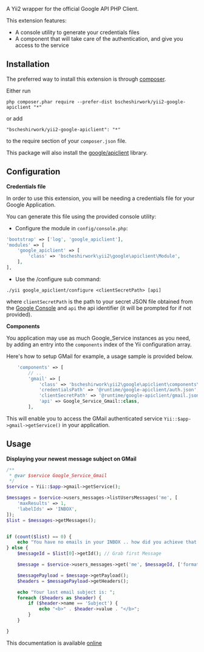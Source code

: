 A Yii2 wrapper for the official Google API PHP Client.

This extension features:

* A console utility to generate your credentials files
* A component that will take care of the authentication, and give you access to the service

Installation
------------

The preferred way to install this extension is through [composer](http://getcomposer.org/download/).

Either run

```
php composer.phar require --prefer-dist bscheshirwork/yii2-google-apiclient "*"
```

or add

```
"bscheshirwork/yii2-google-apiclient": "*"
```

to the require section of your `composer.json` file.

This package will also install the [google/apiclient](http://github.com/google/apiclient) library.

Configuration
-------------

**Credentials file**

In order to use this extension, you will be needing a credentials file for your Google Application.

You can generate this file using the provided console utility:

* Configure the module in `config/console.php`:
```php
'bootstrap' => ['log', 'google_apiclient'],
'modules' => [
    'google_apiclient' => [
        'class' => 'bscheshirwork\yii2\google\apiclient\Module',
    ],
],
```

* Use the /configure sub command:
```shell 
./yii google_apiclient/configure <clientSecretPath> [api]
```

where `clientSecretPath` is the path to your secret JSON file obtained from the [Google Console](https://console.developers.google.com/) and `api` the api identifier (it will be prompted for if not provided).


**Components**

You application may use as much Google_Service instances as you need, by adding an entry into the `components` index of the Yii configuration array.

Here's how to setup GMail for example, a usage sample is provided below.

```php
    'components' => [
        // ..
        'gmail' => [
            'class' => 'bscheshirwork\yii2\google\apiclient\components\GoogleApiClient',
            'credentialsPath' => '@runtime/google-apiclient/auth.json',
            'clientSecretPath' => '@runtime/google-apiclient/gmail.json',
            'api' => Google_Service_Gmail::class,
        ],
```

This will enable you to access the GMail authenticated service `Yii::$app->gmail->getService()` in your application.

Usage
-----

**Displaying your newest message subject on GMail**

```php
/**
 * @var $service Google_Service_Gmail
 */
$service = Yii::$app->gmail->getService();

$messages = $service->users_messages->listUsersMessages('me', [
    'maxResults' => 1,
    'labelIds' => 'INBOX',
]);
$list = $messages->getMessages();


if (count($list) == 0) {
    echo "You have no emails in your INBOX .. how did you achieve that ??";
} else {
    $messageId = $list[0]->getId(); // Grab first Message

    $message = $service->users_messages->get('me', $messageId, ['format' => 'full']);

    $messagePayload = $message->getPayload();
    $headers = $messagePayload->getHeaders();

    echo "Your last email subject is: ";
    foreach ($headers as $header) {
        if ($header->name == 'Subject') {
            echo "<b>" . $header->value . "</b>";
        }
    }

}
```

This documentation is available [online](http://machour.idk.tn/yii/machour/yii2-google-apiclient)

